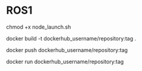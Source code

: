 # ROS1

chmod +x node_launch.sh


docker build -t dockerhub_username/repository:tag .


docker push dockerhub_username/repository:tag


docker run dockerhub_username/repository:tag

